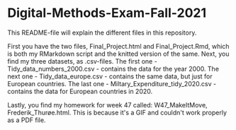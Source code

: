 # Digital-Methods-Exam-Fall-2021

This README-file will explain the different files in this repository. 

First you have the two files, Final_Project.html and Final_Project.Rmd, which is both my RMarkdown script and the knitted version of the same.  Next, you find my three datasets, as .csv-files. The first one - Tidy_data_numbers_2000.csv - contains the data for the year 2000.  The next one - Tidy_data_europe.csv - contains the same data, but just for European countries.  The last one - Miltary_Expenditure_tidy_2020.csv - contains the data for European countries in 2020. 

Lastly, you find my homework for week 47 called: W47_MakeItMove, Frederik_Thurøe.html. This is because it's a GIF and couldn't work properly as a PDF file. 
